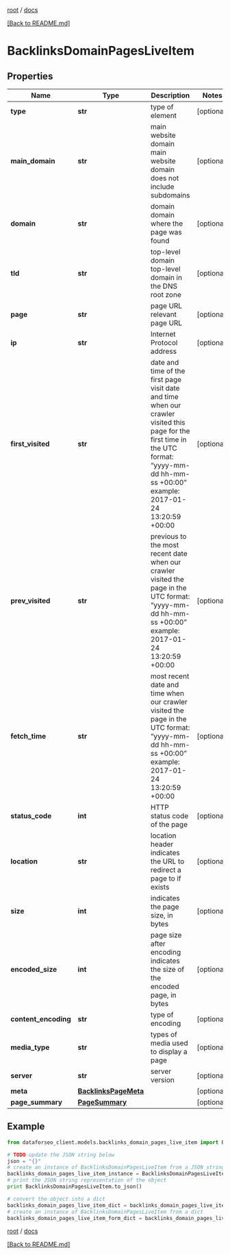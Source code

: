 [root](./../ "root") / [docs](./ "docs")

[[Back to README.md]](./../README.md "[Back to README.md]")

# BacklinksDomainPagesLiveItem

## Properties

Name | Type | Description | Notes
------------ | ------------- | ------------- | -------------
**type** | **str** | type of element | [optional]
**main_domain** | **str** | main website domain main website domain does not include subdomains | [optional]
**domain** | **str** | domain domain where the page was found | [optional]
**tld** | **str** | top-level domain top-level domain in the DNS root zone | [optional]
**page** | **str** | page URL relevant page URL | [optional]
**ip** | **str** | Internet Protocol address | [optional]
**first_visited** | **str** | date and time of the first page visit date and time when our crawler visited this page for the first time in the UTC format: “yyyy-mm-dd hh-mm-ss +00:00” example: 2017-01-24 13:20:59 +00:00 | [optional]
**prev_visited** | **str** | previous to the most recent date when our crawler visited the page in the UTC format: “yyyy-mm-dd hh-mm-ss +00:00” example: 2017-01-24 13:20:59 +00:00 | [optional]
**fetch_time** | **str** | most recent date and time when our crawler visited the page in the UTC format: “yyyy-mm-dd hh-mm-ss +00:00” example: 2017-01-24 13:20:59 +00:00 | [optional]
**status_code** | **int** | HTTP status code of the page | [optional]
**location** | **str** | location header indicates the URL to redirect a page to if exists | [optional]
**size** | **int** | indicates the page size, in bytes | [optional]
**encoded_size** | **int** | page size after encoding indicates the size of the encoded page, in bytes | [optional]
**content_encoding** | **str** | type of encoding | [optional]
**media_type** | **str** | types of media used to display a page | [optional]
**server** | **str** | server version | [optional]
**meta** | [**BacklinksPageMeta**](BacklinksPageMeta.md) |  | [optional]
**page_summary** | [**PageSummary**](PageSummary.md) |  | [optional]

## Example

```python
from dataforseo_client.models.backlinks_domain_pages_live_item import BacklinksDomainPagesLiveItem

# TODO update the JSON string below
json = "{}"
# create an instance of BacklinksDomainPagesLiveItem from a JSON string
backlinks_domain_pages_live_item_instance = BacklinksDomainPagesLiveItem.from_json(json)
# print the JSON string representation of the object
print BacklinksDomainPagesLiveItem.to_json()

# convert the object into a dict
backlinks_domain_pages_live_item_dict = backlinks_domain_pages_live_item_instance.to_dict()
# create an instance of BacklinksDomainPagesLiveItem from a dict
backlinks_domain_pages_live_item_form_dict = backlinks_domain_pages_live_item.from_dict(backlinks_domain_pages_live_item_dict)
```

  

[root](./../ "root") / [docs](./ "docs")

[[Back to README.md]](./../README.md "[Back to README.md]")